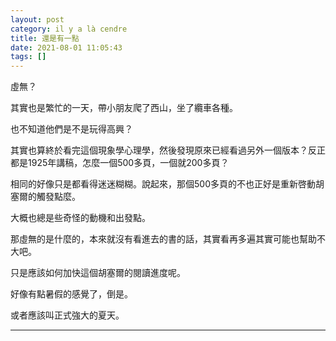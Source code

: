 ```yaml
---
layout: post
category: il y a là cendre
title: 還是有一點
date: 2021-08-01 11:05:43
tags: []
---
```


虛無？

其實也是繁忙的一天，帶小朋友爬了西山，坐了纜車各種。

也不知道他們是不是玩得高興？

其實也算終於看完這個現象學心理學，然後發現原來已經看過另外一個版本？反正都是1925年講稿，怎麼一個500多頁，一個就200多頁？

相同的好像只是都看得迷迷糊糊。說起來，那個500多頁的不也正好是重新啓動胡塞爾的觸發點麼。

大概也總是些奇怪的動機和出發點。

那虛無的是什麼的，本來就沒有看進去的書的話，其實看再多遍其實可能也幫助不大吧。

只是應該如何加快這個胡塞爾的閱讀進度呢。

好像有點暑假的感覺了，倒是。

或者應該叫正式強大的夏天。

------





